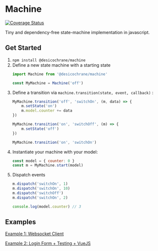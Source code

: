 # Machine   

[![Coverage Status](https://coveralls.io/repos/github/desicochrane/machine/badge.svg?branch=master)](https://coveralls.io/github/desicochrane/machine?branch=master)

Tiny and dependency-free state-machine implementation in javascript.

## Get Started

1. `npm install @desicochrane/machine`
1. Define a new state machine with a starting state
    ```js
    import Machine from '@desicochrane/machine'

    const MyMachine = Machine('off')
    ```
1. Define a transition via `machine.transition(state, event, callback)` :
    ```js
    MyMachine.transition('off', 'switchOn', (m, data) => {
        m.setState('on')
        m.model.counter += data
    }) 
    
    MyMachine.transition('on', 'switchOff', (m) => {
        m.setState('off')
    })
    
    MyMachine.transition('on', 'switchOn')
    ```
1. Instantiate your machine with your model:
    ```js
    const model = { counter: 0 }
    const m = MyMachine.start(model)
    ```
1. Dispatch events
   ```js
   m.dispatch('switchOn', 1)
   m.dispatch('switchOn', 10)
   m.dispatch('switchOff')
   m.dispatch('switchOn', 2)
   
   console.log(model.counter) // 3
   ```


## Examples

[Example 1: Websocket Client](EXAMPLES.md#example1)

[Example 2: Login Form + Testing + VueJS](EXAMPLES.md#example2)
